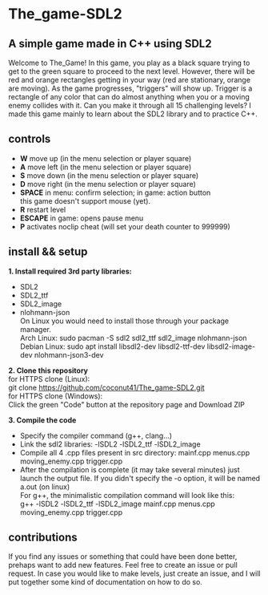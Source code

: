# The_game-SDL2
## A simple game made in C++ using SDL2
Welcome to The_Game! In this game, you play as a black square trying to get to the green square to proceed to the next level. However, there will be red and orange rectangles getting in your way (red are stationary, orange are moving). As the game progresses, "triggers" will show up. Trigger is a rectangle of any color that can do almost anything when you or a moving enemy collides with it. Can you make it through all 15 challenging levels? I made this game mainly to learn about the SDL2 library and to practice C++.

## controls
- **W** move up (in the menu selection or player square)
- **A** move left (in the menu selection or player square)
- **S** move down (in the menu selection or player square)
- **D** move right (in the menu selection or player square)
- **SPACE** in menu: confirm selection; in game: action button<br>
this game doesn't support mouse (yet).
- **R** restart level
- **ESCAPE** in game: opens pause menu
- **P** activates noclip cheat (will set your death counter to 999999)
## install && setup

**1. Install required 3rd party libraries:**
- SDL2
- SDL2_ttf
- SDL2_image
- nlohmann-json<br>
On Linux you would need to install those through your package manager.<br>
Arch Linux: sudo pacman -S sdl2 sdl2_ttf sdl2_image nlohmann-json<br>
Debian Linux: sudo apt install libsdl2-dev libsdl2-ttf-dev libsdl2-image-dev nlohmann-json3-dev

**2. Clone this repository**<br>
for HTTPS clone (Linux):<br>
git clone https://github.com/coconut41/The_game-SDL2.git <br>
for HTTPS clone (Windows):<br>
Click the green "Code" button at the repository page and Download ZIP

**3. Compile the code**
- Specify the compiler command (g++, clang...)
- Link the sdl2 libraries: -lSDL2 -lSDL2_ttf -lSDL2_image
- Compile all 4 .cpp files present in src directory: mainf.cpp menus.cpp moving_enemy.cpp trigger.cpp
- After the compilation is complete (it may take several minutes) just launch the output file. If you didn't specify the -o option, it will be named a.out (on linux)<br>
For g++, the minimalistic compilation command will look like this:<br>
g++ -lSDL2 -lSDL2_ttf -lSDL2_image mainf.cpp menus.cpp moving_enemy.cpp trigger.cpp

## contributions
If you find any issues or something that could have been done better, prehaps want to add new features. Feel free to create an issue or pull request. In case you would like to make levels, just create an issue, and I will put together some kind of documentation on how to do so.



